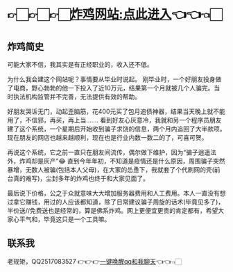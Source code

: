 # 👉🏻👉🏻👉🏻[炸鸡网站:点此进入](http://hongz.kuaishuale.top/)👈👈👈🏻

## 炸鸡简史

可能大家不信，我其实是有正经职业的，收入还不低。

为什么我会建这个网站呢？事情要从毕业时说起。
刚毕业时，一个好朋友投身做了电商，野心勃勃的他一下投入了近10万元，结果第一个月就被几个人骗完。当时执法机构监管并不完善，无法提供有效的帮助。

好朋友哭诉无门，动起歪脑筋，花400元买了包月追债神器，结果当天晚上就不能用了，不信邪，再买，再上当.......
看到好友心灰意冷，我就和另一个程序员朋友建了这个系统，一个星期后开始收到骗子求饶的信息，两个月内追回了大半款项。现在朋友的网店也越来越顺利，现在也是行业内数一数二的了，可喜可贺。

再说这个系统，它之前一直只在朋友间流传，偶尔做下维护，因为“骗子逍遥法外，炸鸡却是灰产”😂
直到今年年初，不知道是疫情还是什么原因，周围骗子突然暴增，无数人被骗(包括本人父母)，在大家的怂恿下，我就套了个代刷网的壳(前台真的难写)，尘封多年的炸鸡也终于和大家见面了。

最后说下价格，公之于众就意味大大增加服务器费用和人工费用。本人一直没有想过拿它赚钱，用过的人应该都知道，除了日常建议骗子周旋的话术(毕竟见多了)，半价送//免费送也是经常的，算是佛系炸鸡。网上更便宜更贵的肯定都有，希望大家心平气和，毕竟这只是一个工具嘛。

## 联系我
老规矩，QQ2517083527 👉👉👉[一键唤醒qq和我聊天](http://wpa.qq.com/msgrd?v=3&uin=2517083527&site=qq&menu=yes)👈👈👈🏻
